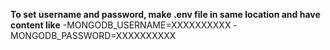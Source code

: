 **To set username and password, make .env file in same location and have content like**
-MONGODB_USERNAME=XXXXXXXXXX
-MONGODB_PASSWORD=XXXXXXXXXX